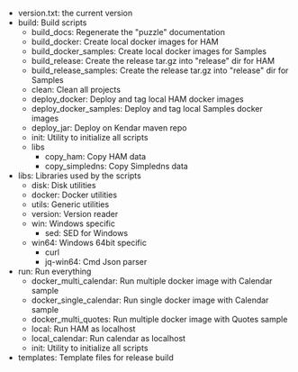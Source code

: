 * version.txt: the current version
* build: Build scripts
    * build_docs: Regenerate the "puzzle" documentation
    * build_docker: Create local docker images for HAM
    * build_docker_samples: Create local docker images for Samples
    * build_release: Create the release tar.gz into "release" dir for HAM
    * build_release_samples: Create the release tar.gz into "release" dir for Samples
    * clean: Clean all projects
    * deploy_docker: Deploy and tag local HAM docker images
    * deploy_docker_samples: Deploy and tag local Samples docker images
    * deploy_jar: Deploy on Kendar maven repo
    * init: Utility to initialize all scripts
    * libs
      * copy_ham: Copy HAM data
      * copy_simpledns: Copy Simpledns data
* libs: Libraries used by the scripts
  * disk: Disk utilities
  * docker: Docker utilities
  * utils: Generic utilities
  * version: Version reader
  * win: Windows specific
    * sed: SED for Windows
  * win64: Windows 64bit specific
    * curl
    * jq-win64: Cmd Json parser
* run: Run everything
  * docker_multi_calendar: Run multiple docker image with Calendar sample
  * docker_single_calendar: Run single docker image with Calendar sample
  * docker_multi_quotes: Run multiple docker image with Quotes sample
  * local: Run HAM as localhost
  * local_calendar: Run calendar as localhost
  * init: Utility to initialize all scripts
* templates: Template files for release build